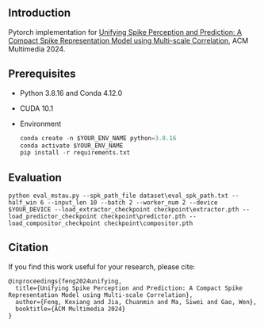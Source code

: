 ## Introduction

Pytorch implementation for [Unifying Spike Perception and Prediction: A Compact Spike Representation Model using Multi-scale Correlation](https://openreview.net/forum?id=lkOB0hBLS5), ACM Multimedia 2024.

## Prerequisites

- Python 3.8.16 and Conda 4.12.0

- CUDA 10.1

- Environment

  ```python
  conda create -n $YOUR_ENV_NAME python=3.8.16
  conda activate $YOUR_ENV_NAME
  pip install -r requirements.txt
  ```


## Evaluation

```
python eval_mstau.py --spk_path_file dataset\eval_spk_path.txt --half_win 6 --input_len 10 --batch 2 --worker_num 2 --device $YOUR_DEVICE --load_extractor_checkpoint checkpoint\extractor.pth --load_predictor_checkpoint checkpoint\predictor.pth --load_compositor_checkpoint checkpoint\compositor.pth
```

## Citation

If you find this work useful for your research, please cite:

```
@inproceedings{feng2024unifying,
  title={Unifying Spike Perception and Prediction: A Compact Spike Representation Model using Multi-scale Correlation},
  author={Feng, Kexiang and Jia, Chuanmin and Ma, Siwei and Gao, Wen},
  booktitle={ACM Multimedia 2024}
}
```

